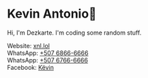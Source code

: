 <p align=center><h1>Kevin Antonio🌙</h1><p>  
Hi, I'm Dezkarte. I'm coding some random stuff.  
  
Website: [xnl.lol](https://xnl.lol/)  
WhatsApp: [+507 6866-6666](https://wa.me/50768666666)  
WhatsApp: [+507 6766-6666](https://wa.me/50767666666)  
Facebook: [Këvin](https://www.facebook.com/kviindev)
